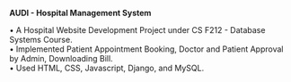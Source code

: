**AUDI - Hospital Management System**

• A Hospital Website Development Project under CS F212 - Database Systems Course. <br>
• Implemented Patient Appointment Booking, Doctor and Patient Approval by Admin, Downloading Bill. <br>
• Used HTML, CSS, Javascript, Django, and MySQL.

